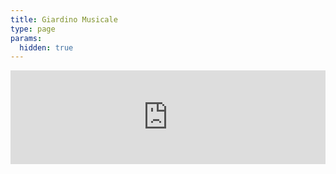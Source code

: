 ```yaml
---
title: Giardino Musicale
type: page
params:
  hidden: true
---
```


<iframe id="iframe_assoconnect" src="https://ac.musik-europa-breizh.fr/collect/description/411471-q-giardino-musicale-lomener?iframe=1" width="100%" style="overflow: hidden; border: 0; max-height: none;" scrolling="no" onload="window.location.href='#iframe_assoconnect'"></iframe><script>window.addEventListener("message", function(event) {if(event.data.action === "iframe.height" && event.origin === "https://ac.musik-europa-breizh.fr"){document.getElementById("iframe_assoconnect").height = event.data.height;}});</script><style>#iframe_assoconnect{border: 0}</style>
